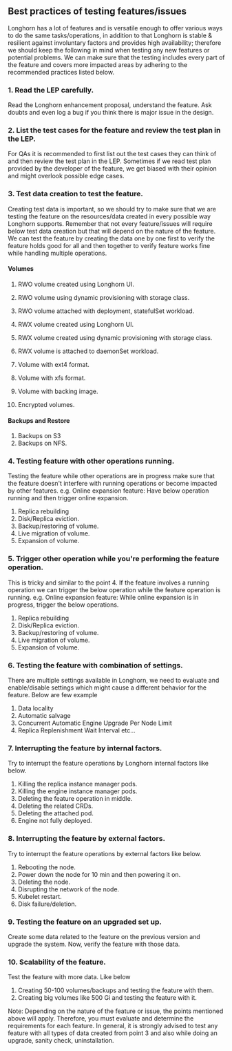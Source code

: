## Best practices of testing features/issues

Longhorn has a lot of features and is versatile enough to offer various ways to do the same tasks/operations, in addition to that Longhorn is stable & resilient against involuntary factors and provides high availability; therefore we should keep the following in mind when testing any new features or potential problems. We can make sure that the testing includes every part of the feature and covers more impacted areas by adhering to the recommended practices listed below.

### 1. Read the LEP carefully.
Read the Longhorn enhancement proposal, understand the feature. Ask doubts and even log a bug if you think there is major issue in the design.

### 2. List the test cases for the feature and review the test plan in the LEP.
For QAs it is recommended to first list out the test cases they can think of and then review the test plan in the LEP.
Sometimes if we read test plan provided by the developer of the feature, we get biased with their opinion and might overlook possible edge cases.

### 3. Test data creation to test the feature.
Creating test data is important, so we should try to make sure that we are testing the feature on the resources/data created in every possible way Longhorn supports.
Remember that not every feature/issues will require below test data creation but that will depend on the nature of the feature.
We can test the feature by creating the data one by one first to verify the feature holds good for all and then together to verify feature works fine while handling multiple operations.  

#### Volumes
1. RWO volume created using Longhorn UI.
2. RWO volume using dynamic provisioning with storage class.
3. RWO volume attached with deployment, statefulSet workload.
4. RWX volume created using Longhorn UI.
5. RWX volume created using dynamic provisioning with storage class.
6. RWX volume is attached to daemonSet workload.

7. Volume with ext4 format.
8. Volume with xfs format.

9. Volume with backing image.
10. Encrypted volumes.

#### Backups and Restore
1. Backups on S3
2. Backups on NFS.

### 4. Testing feature with other operations running.
Testing the feature while other operations are in progress make sure that the feature doesn't interfere with running operations or become impacted by other features.
e.g. Online expansion feature: Have below operation running and then trigger online expansion.
1. Replica rebuilding
2. Disk/Replica eviction.
3. Backup/restoring of volume.
4. Live migration of volume.
5. Expansion of volume.

### 5. Trigger other operation while you're performing the feature operation.
This is tricky and similar to the point 4. If the feature involves a running operation we can trigger the below operation while the feature operation is running.
e.g. Online expansion feature: While online expansion is in progress, trigger the below operations.
1. Replica rebuilding
2. Disk/Replica eviction.
3. Backup/restoring of volume.
4. Live migration of volume.
5. Expansion of volume.

### 6. Testing the feature with combination of settings.
There are multiple settings available in Longhorn, we need to evaluate and enable/disable settings which might cause a different behavior for the feature. Below are few example
1. Data locality
2. Automatic salvage
3. Concurrent Automatic Engine Upgrade Per Node Limit
4. Replica Replenishment Wait Interval etc...

### 7. Interrupting the feature by internal factors.
Try to interrupt the feature operations by Longhorn internal factors like below.
1. Killing the replica instance manager pods.
2. Killing the engine instance manager pods.
3. Deleting the feature operation in middle.
4. Deleting the related CRDs.
5. Deleting the attached pod.
6. Engine not fully deployed.

### 8. Interrupting the feature by external factors.
Try to interrupt the feature operations by external factors like below.
1. Rebooting the node.
2. Power down the node for 10 min and then powering it on.
3. Deleting the node.
4. Disrupting the network of the node.
5. Kubelet restart.
6. Disk failure/deletion.


### 9. Testing the feature on an upgraded set up.
Create some data related to the feature on the previous version and upgrade the system. Now, verify the feature with those data.

### 10. Scalability of the feature.
Test the feature with more data. Like below 
1. Creating 50-100 volumes/backups and testing the feature with them.
2. Creating big volumes like 500 Gi and testing the feature with it.


Note: Depending on the nature of the feature or issue, the points mentioned above will apply. Therefore, you must evaluate and determine the requirements for each feature.
In general, it is strongly advised to test any feature with all types of data created from point 3 and also while doing an upgrade, sanity check, uninstallation.
